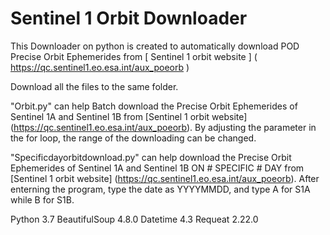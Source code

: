 # Sentinel 1 Orbit Downloader
 This Downloader on python is created to automatically download POD Precise Orbit Ephemerides from [ Sentinel 1 orbit website ] ( <https://qc.sentinel1.eo.esa.int/aux_poeorb> )
 
Download all the files to the same folder.

"Orbit.py" can help Batch download the Precise Orbit Ephemerides of Sentinel 1A and Sentinel 1B 
from [Sentinel 1 orbit website] (https://qc.sentinel1.eo.esa.int/aux_poeorb).
By adjusting the parameter in the for loop, the range of the downloading can be changed.

"Specificdayorbitdownload.py" can help download the Precise Orbit Ephemerides of Sentinel 1A and Sentinel 1B ON # SPECIFIC # DAY
from [Sentinel 1 orbit website] (https://qc.sentinel1.eo.esa.int/aux_poeorb).
After enterning the program, type the date as YYYYMMDD, and type A for S1A while B for S1B.

Python 3.7
BeautifulSoup 4.8.0
Datetime 4.3
Requeat 2.22.0
